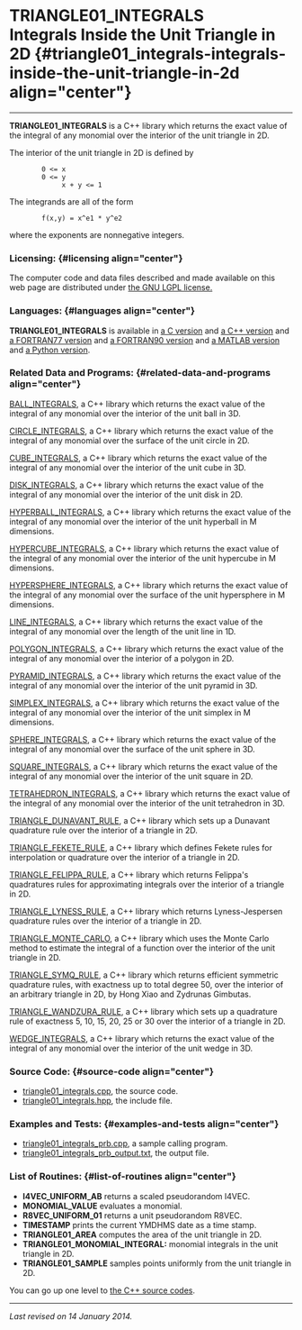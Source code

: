 TRIANGLE01\_INTEGRALS\
Integrals Inside the Unit Triangle in 2D {#triangle01_integrals-integrals-inside-the-unit-triangle-in-2d align="center"}
========================================

------------------------------------------------------------------------

**TRIANGLE01\_INTEGRALS** is a C++ library which returns the exact value
of the integral of any monomial over the interior of the unit triangle
in 2D.

The interior of the unit triangle in 2D is defined by

            0 <= x
            0 <= y
                 x + y <= 1
          

The integrands are all of the form

            f(x,y) = x^e1 * y^e2
          

where the exponents are nonnegative integers.

### Licensing: {#licensing align="center"}

The computer code and data files described and made available on this
web page are distributed under [the GNU LGPL
license.](../../txt/gnu_lgpl.txt)

### Languages: {#languages align="center"}

**TRIANGLE01\_INTEGRALS** is available in [a C
version](../../c_src/triangle01_integrals/triangle01_integrals.html) and
[a C++
version](../../cpp_src/triangle01_integrals/triangle01_integrals.html)
and [a FORTRAN77
version](../../f77_src/triangle01_integrals/triangle01_integrals.html)
and [a FORTRAN90
version](../../f_src/triangle01_integrals/triangle01_integrals.html) and
[a MATLAB
version](../../m_src/triangle01_integrals/triangle01_integrals.html) and
[a Python
version](../../py_src/triangle01_integrals/triangle01_integrals.html).

### Related Data and Programs: {#related-data-and-programs align="center"}

[BALL\_INTEGRALS](../../cpp_src/ball_integrals/ball_integrals.html), a
C++ library which returns the exact value of the integral of any
monomial over the interior of the unit ball in 3D.

[CIRCLE\_INTEGRALS](../../cpp_src/circle_integrals/circle_integrals.html),
a C++ library which returns the exact value of the integral of any
monomial over the surface of the unit circle in 2D.

[CUBE\_INTEGRALS](../../cpp_src/cube_integrals/cube_integrals.html), a
C++ library which returns the exact value of the integral of any
monomial over the interior of the unit cube in 3D.

[DISK\_INTEGRALS](../../cpp_src/disk_integrals/disk_integrals.html), a
C++ library which returns the exact value of the integral of any
monomial over the interior of the unit disk in 2D.

[HYPERBALL\_INTEGRALS](../../cpp_src/hyperball_integrals/hyperball_integrals.html),
a C++ library which returns the exact value of the integral of any
monomial over the interior of the unit hyperball in M dimensions.

[HYPERCUBE\_INTEGRALS](../../cpp_src/hypercube_integrals/hypercube_integrals.html),
a C++ library which returns the exact value of the integral of any
monomial over the interior of the unit hypercube in M dimensions.

[HYPERSPHERE\_INTEGRALS](../../cpp_src/hypersphere_integrals/hypersphere_integrals.html),
a C++ library which returns the exact value of the integral of any
monomial over the surface of the unit hypersphere in M dimensions.

[LINE\_INTEGRALS](../../cpp_src/line_integrals/line_integrals.html), a
C++ library which returns the exact value of the integral of any
monomial over the length of the unit line in 1D.

[POLYGON\_INTEGRALS](../../cpp_src/polygon_integrals/polygon_integrals.html),
a C++ library which returns the exact value of the integral of any
monomial over the interior of a polygon in 2D.

[PYRAMID\_INTEGRALS](../../cpp_src/pyramid_integrals/pyramid_integrals.html),
a C++ library which returns the exact value of the integral of any
monomial over the interior of the unit pyramid in 3D.

[SIMPLEX\_INTEGRALS](../../cpp_src/simplex_integrals/simplex_integrals.html),
a C++ library which returns the exact value of the integral of any
monomial over the interior of the unit simplex in M dimensions.

[SPHERE\_INTEGRALS](../../cpp_src/sphere_integrals/sphere_integrals.html),
a C++ library which returns the exact value of the integral of any
monomial over the surface of the unit sphere in 3D.

[SQUARE\_INTEGRALS](../../cpp_src/square_integrals/square_integrals.html),
a C++ library which returns the exact value of the integral of any
monomial over the interior of the unit square in 2D.

[TETRAHEDRON\_INTEGRALS](../../cpp_src/tetrahedron_integrals/tetrahedron_integrals.html),
a C++ library which returns the exact value of the integral of any
monomial over the interior of the unit tetrahedron in 3D.

[TRIANGLE\_DUNAVANT\_RULE](../../cpp_src/triangle_dunavant_rule/triangle_dunavant_rule.html),
a C++ library which sets up a Dunavant quadrature rule over the interior
of a triangle in 2D.

[TRIANGLE\_FEKETE\_RULE](../../cpp_src/triangle_fekete_rule/triangle_fekete_rule.html),
a C++ library which defines Fekete rules for interpolation or quadrature
over the interior of a triangle in 2D.

[TRIANGLE\_FELIPPA\_RULE](../../cpp_src/triangle_felippa_rule/triangle_felippa_rule.html),
a C++ library which returns Felippa's quadratures rules for
approximating integrals over the interior of a triangle in 2D.

[TRIANGLE\_LYNESS\_RULE](../../cpp_src/triangle_lyness_rule/triangle_lyness_rule.html),
a C++ library which returns Lyness-Jespersen quadrature rules over the
interior of a triangle in 2D.

[TRIANGLE\_MONTE\_CARLO](../../cpp_src/triangle_monte_carlo/triangle_monte_carlo.html),
a C++ library which uses the Monte Carlo method to estimate the integral
of a function over the interior of the unit triangle in 2D.

[TRIANGLE\_SYMQ\_RULE](../../cpp_src/triangle_symq_rule/triangle_symq_rule.html),
a C++ library which returns efficient symmetric quadrature rules, with
exactness up to total degree 50, over the interior of an arbitrary
triangle in 2D, by Hong Xiao and Zydrunas Gimbutas.

[TRIANGLE\_WANDZURA\_RULE](../../cpp_src/triangle_wandzura_rule/triangle_wandzura_rule.html),
a C++ library which sets up a quadrature rule of exactness 5, 10, 15,
20, 25 or 30 over the interior of a triangle in 2D.

[WEDGE\_INTEGRALS](../../cpp_src/wedge_integrals/wedge_integrals.html),
a C++ library which returns the exact value of the integral of any
monomial over the interior of the unit wedge in 3D.

### Source Code: {#source-code align="center"}

-   [triangle01\_integrals.cpp](triangle01_integrals.cpp), the source
    code.
-   [triangle01\_integrals.hpp](triangle01_integrals.hpp), the include
    file.

### Examples and Tests: {#examples-and-tests align="center"}

-   [triangle01\_integrals\_prb.cpp](triangle01_integrals_prb.cpp), a
    sample calling program.
-   [triangle01\_integrals\_prb\_output.txt](triangle01_integrals_prb_output.txt),
    the output file.

### List of Routines: {#list-of-routines align="center"}

-   **I4VEC\_UNIFORM\_AB** returns a scaled pseudorandom I4VEC.
-   **MONOMIAL\_VALUE** evaluates a monomial.
-   **R8VEC\_UNIFORM\_01** returns a unit pseudorandom R8VEC.
-   **TIMESTAMP** prints the current YMDHMS date as a time stamp.
-   **TRIANGLE01\_AREA** computes the area of the unit triangle in 2D.
-   **TRIANGLE01\_MONOMIAL\_INTEGRAL:** monomial integrals in the unit
    triangle in 2D.
-   **TRIANGLE01\_SAMPLE** samples points uniformly from the unit
    triangle in 2D.

You can go up one level to [the C++ source codes](../cpp_src.html).

------------------------------------------------------------------------

*Last revised on 14 January 2014.*
